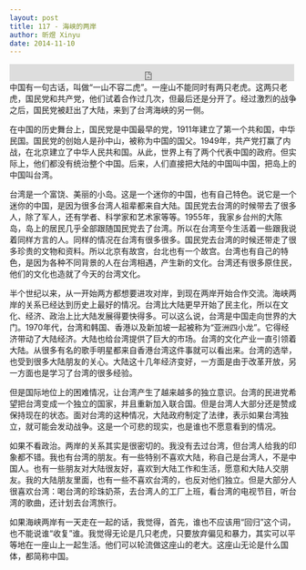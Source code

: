 ```yaml
---
layout: post
title: 117 - 海峡的两岸
author: 昕煜 Xinyu
date: 2014-11-10
---
```


<iframe src="https://archive.org/embed/slowchinese_201909/Slow_Chinese_117.mp3" width="500" height="30" frameborder="0" webkitallowfullscreen="true" mozallowfullscreen="true" allowfullscreen></iframe>
中国有一句古话，叫做“一山不容二虎”。一座山不能同时有两只老虎。这两只老虎，国民党和共产党，他们试着合作过几次，但最后还是分开了。经过激烈的战争之后，国民党被赶出了大陆，来到了台湾海峡的另一侧。

在中国的历史舞台上，国民党是中国最早的党，1911年建立了第一个共和国，中华民国。国民党的创始人是孙中山，被称为中国的国父。1949年，共产党打赢了内战，在北京建立了中华人民共和国。从此，世界上有了两个代表中国的政府。但实际上，他们都没有统治整个中国。后来，人们直接把大陆的中国叫中国，把岛上的中国叫台湾。

台湾是一个富饶、美丽的小岛。这是一个迷你的中国，也有自己特色。说它是一个迷你的中国，是因为很多台湾人祖辈都来自大陆。国民党去台湾的时候带去了很多人，除了军人，还有学者、科学家和艺术家等等。1955年，我家乡台州的大陈岛，岛上的居民几乎全部跟随国民党去了台湾。所以在台湾至今生活着一些跟我说着同样方言的人。同样的情况在台湾有很多很多。国民党去台湾的时候还带走了很多珍贵的文物和资料。所以北京有故宫，台北也有一个故宫。台湾也有自己的特色，是因为各种不同背景的人在台湾相遇，产生新的文化。台湾还有很多原住民，他们的文化也造就了今天的台湾文化。

半个世纪以来，从一开始两方都想要进攻对岸，到现在两岸开始合作交流。海峡两岸的关系已经达到历史上最好的情况。台湾比大陆更早开始了民主化，所以在文化、经济、政治上比大陆发展得要快得多。可以这么说，台湾是中国走向世界的大门。1970年代，台湾和韩国、香港以及新加坡一起被称为“亚洲四小龙”。它得经济带动了大陆经济。大陆也给台湾提供了巨大的市场。台湾的文化产业一直引领着大陆。从很多有名的歌手明星都来自香港台湾这件事就可以看出来。台湾的选举，也受到很多大陆朋友的关心。大陆这十几年经济变好，一方面是由于改革开放，另一方面也是学习了台湾的很多经验。

但是国际地位上的困难情况，让台湾产生了越来越多的独立意识。台湾的民进党希望把台湾变成一个独立的国家，并且重新加入联合国。但是台湾人大部分还是赞成保持现在的状态。面对台湾的这种情况，大陆政府制定了法律，表示如果台湾独立，就可能会发动战争。这是一个可悲的现实，也是谁也不愿意看到的情况。

如果不看政治。两岸的关系其实是很密切的。我没有去过台湾，但台湾人给我的印象都不错。我也有台湾的朋友。有一些特别不喜欢大陆，称自己是台湾人，不是中国人。也有一些朋友对大陆很友好，喜欢到大陆工作和生活，愿意和大陆人交朋友。我的大陆朋友里面，也有一些不喜欢台湾的，也反对他们独立。但是大部分人很喜欢台湾：喝台湾的珍珠奶茶，去台湾人的工厂上班，看台湾的电视节目，听台湾的歌曲，还计划去台湾旅行。

如果海峡两岸有一天走在一起的话，我觉得，首先，谁也不应该用“回归”这个词，也不能说谁“收复”谁。我觉得无论是几只老虎，只要放弃偏见和暴力，其实可以平等地在一座山上一起生活。他们可以轮流做这座山的老大。这座山无论是什么国体，都简称中国。


